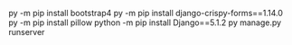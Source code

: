 py -m pip install bootstrap4
py -m pip install django-crispy-forms==1.14.0
py -m pip install pillow
python -m pip install Django==5.1.2
py manage.py runserver
